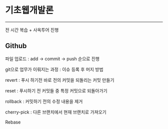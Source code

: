 # 기초웹개발론
------------


전 시간 복습 + 사옥투어 진행

## Github

파일 업로드 : add -> commit -> push 순으로 진행

git으로 업무가 이뤄지는 과정 : 이슈 등록 후 머지 방법

revert : 푸시 하기전 바로 전의 커밋을 되돌리는 커밋 만들기

reset : 푸시하기 전 커밋들 중 특정 커밋으로 되돌아가기

rollback : 커밋하기 전의 수정 내용을 제거

cherry-pick : 다른 브랜치에서 현재 브랜치로 가져오기

Rebase